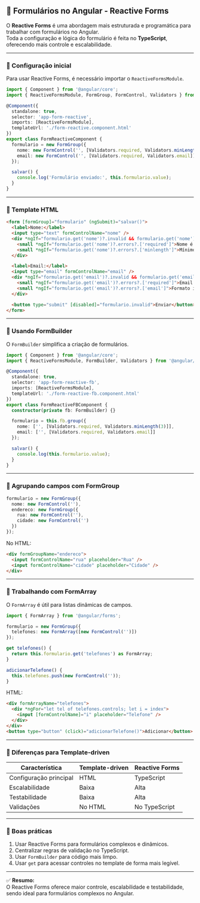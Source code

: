 ## 📌 Formulários no Angular - Reactive Forms

O **Reactive Forms** é uma abordagem mais estruturada e programática para trabalhar com formulários no Angular.  
Toda a configuração e lógica do formulário é feita no **TypeScript**, oferecendo mais controle e escalabilidade.

---

### 🔹 Configuração inicial
Para usar Reactive Forms, é necessário importar o `ReactiveFormsModule`.

```ts
import { Component } from '@angular/core';
import { ReactiveFormsModule, FormGroup, FormControl, Validators } from '@angular/forms';

@Component({
  standalone: true,
  selector: 'app-form-reactive',
  imports: [ReactiveFormsModule],
  templateUrl: './form-reactive.component.html'
})
export class FormReactiveComponent {
  formulario = new FormGroup({
    nome: new FormControl('', [Validators.required, Validators.minLength(3)]),
    email: new FormControl('', [Validators.required, Validators.email])
  });

  salvar() {
    console.log('Formulário enviado:', this.formulario.value);
  }
}
```

---

### 🔹 Template HTML
```html
<form [formGroup]="formulario" (ngSubmit)="salvar()">
  <label>Nome:</label>
  <input type="text" formControlName="nome" />
  <div *ngIf="formulario.get('nome')?.invalid && formulario.get('nome')?.touched">
    <small *ngIf="formulario.get('nome')?.errors?.['required']">Nome é obrigatório.</small>
    <small *ngIf="formulario.get('nome')?.errors?.['minlength']">Mínimo de 3 caracteres.</small>
  </div>

  <label>Email:</label>
  <input type="email" formControlName="email" />
  <div *ngIf="formulario.get('email')?.invalid && formulario.get('email')?.touched">
    <small *ngIf="formulario.get('email')?.errors?.['required']">Email é obrigatório.</small>
    <small *ngIf="formulario.get('email')?.errors?.['email']">Formato inválido.</small>
  </div>

  <button type="submit" [disabled]="formulario.invalid">Enviar</button>
</form>
```

---

### 🔹 Usando FormBuilder
O `FormBuilder` simplifica a criação de formulários.
```ts
import { Component } from '@angular/core';
import { ReactiveFormsModule, FormBuilder, Validators } from '@angular/forms';

@Component({
  standalone: true,
  selector: 'app-form-reactive-fb',
  imports: [ReactiveFormsModule],
  templateUrl: './form-reactive-fb.component.html'
})
export class FormReactiveFBComponent {
  constructor(private fb: FormBuilder) {}

  formulario = this.fb.group({
    nome: ['', [Validators.required, Validators.minLength(3)]],
    email: ['', [Validators.required, Validators.email]]
  });

  salvar() {
    console.log(this.formulario.value);
  }
}
```

---

### 🔹 Agrupando campos com FormGroup
```ts
formulario = new FormGroup({
  nome: new FormControl(''),
  endereco: new FormGroup({
    rua: new FormControl(''),
    cidade: new FormControl('')
  })
});
```

No HTML:
```html
<div formGroupName="endereco">
  <input formControlName="rua" placeholder="Rua" />
  <input formControlName="cidade" placeholder="Cidade" />
</div>
```

---

### 🔹 Trabalhando com FormArray
O `FormArray` é útil para listas dinâmicas de campos.
```ts
import { FormArray } from '@angular/forms';

formulario = new FormGroup({
  telefones: new FormArray([new FormControl('')])
});

get telefones() {
  return this.formulario.get('telefones') as FormArray;
}

adicionarTelefone() {
  this.telefones.push(new FormControl(''));
}
```

HTML:
```html
<div formArrayName="telefones">
  <div *ngFor="let tel of telefones.controls; let i = index">
    <input [formControlName]="i" placeholder="Telefone" />
  </div>
</div>
<button type="button" (click)="adicionarTelefone()">Adicionar</button>
```

---

### 📌 Diferenças para Template-driven
| Característica         | Template-driven | Reactive Forms |
|------------------------|----------------|----------------|
| Configuração principal | HTML           | TypeScript     |
| Escalabilidade         | Baixa          | Alta           |
| Testabilidade          | Baixa          | Alta           |
| Validações             | No HTML        | No TypeScript  |

---

### 📌 Boas práticas
1. Usar Reactive Forms para formulários complexos e dinâmicos.
2. Centralizar regras de validação no TypeScript.
3. Usar `FormBuilder` para código mais limpo.
4. Usar `get` para acessar controles no template de forma mais legível.

---

✅ **Resumo:**  
O Reactive Forms oferece maior controle, escalabilidade e testabilidade, sendo ideal para formulários complexos no Angular.
